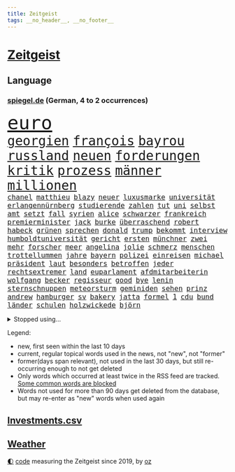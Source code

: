 ```yaml
---
title: Zeitgeist
tags: __no_header__, __no_footer__
---
```


# [Zeitgeist](https://oliz.io/zeitgeist/)

## Language

<h3><a href="https://www.spiegel.de" target="_blank">spiegel.de</a> (German, 4 to 2 occurrences)</h3>
<p style="font-family:monospace">
<span style="font-size:32pt"><a href="news_links.html#euro" class="current">euro</a></span>
<br>
<span style="font-size:22pt"><a href="news_links.html#georgien" class="current">georgien</a></span>
<span style="font-size:22pt"><a href="news_links.html#françois" class="new">françois</a></span>
<span style="font-size:22pt"><a href="news_links.html#bayrou" class="new">bayrou</a></span>
<span style="font-size:22pt"><a href="news_links.html#russland" class="current">russland</a></span>
<span style="font-size:22pt"><a href="news_links.html#neuen" class="current">neuen</a></span>
<span style="font-size:22pt"><a href="news_links.html#forderungen" class="current">forderungen</a></span>
<span style="font-size:22pt"><a href="news_links.html#kritik" class="current">kritik</a></span>
<span style="font-size:22pt"><a href="news_links.html#prozess" class="current">prozess</a></span>
<span style="font-size:22pt"><a href="news_links.html#männer" class="current">männer</a></span>
<span style="font-size:22pt"><a href="news_links.html#millionen" class="current">millionen</a></span>
<br>
<span style="font-size:12pt"><a href="news_links.html#chanel" class="new">chanel</a></span>
<span style="font-size:12pt"><a href="news_links.html#matthieu" class="new">matthieu</a></span>
<span style="font-size:12pt"><a href="news_links.html#blazy" class="new">blazy</a></span>
<span style="font-size:12pt"><a href="news_links.html#neuer" class="current">neuer</a></span>
<span style="font-size:12pt"><a href="news_links.html#luxusmarke" class="new">luxusmarke</a></span>
<span style="font-size:12pt"><a href="news_links.html#universität" class="current">universität</a></span>
<span style="font-size:12pt"><a href="news_links.html#erlangennürnberg" class="new">erlangennürnberg</a></span>
<span style="font-size:12pt"><a href="news_links.html#studierende" class="current">studierende</a></span>
<span style="font-size:12pt"><a href="news_links.html#zahlen" class="current">zahlen</a></span>
<span style="font-size:12pt"><a href="news_links.html#tut" class="current">tut</a></span>
<span style="font-size:12pt"><a href="news_links.html#uni" class="current">uni</a></span>
<span style="font-size:12pt"><a href="news_links.html#selbst" class="current">selbst</a></span>
<span style="font-size:12pt"><a href="news_links.html#amt" class="current">amt</a></span>
<span style="font-size:12pt"><a href="news_links.html#setzt" class="current">setzt</a></span>
<span style="font-size:12pt"><a href="news_links.html#fall" class="current">fall</a></span>
<span style="font-size:12pt"><a href="news_links.html#syrien" class="current">syrien</a></span>
<span style="font-size:12pt"><a href="news_links.html#alice" class="current">alice</a></span>
<span style="font-size:12pt"><a href="news_links.html#schwarzer" class="current">schwarzer</a></span>
<span style="font-size:12pt"><a href="news_links.html#frankreich" class="current">frankreich</a></span>
<span style="font-size:12pt"><a href="news_links.html#premierminister" class="current">premierminister</a></span>
<span style="font-size:12pt"><a href="news_links.html#jack" class="current">jack</a></span>
<span style="font-size:12pt"><a href="news_links.html#burke" class="new">burke</a></span>
<span style="font-size:12pt"><a href="news_links.html#überraschend" class="current">überraschend</a></span>
<span style="font-size:12pt"><a href="news_links.html#robert" class="current">robert</a></span>
<span style="font-size:12pt"><a href="news_links.html#habeck" class="current">habeck</a></span>
<span style="font-size:12pt"><a href="news_links.html#grünen" class="current">grünen</a></span>
<span style="font-size:12pt"><a href="news_links.html#sprechen" class="current">sprechen</a></span>
<span style="font-size:12pt"><a href="news_links.html#donald" class="current">donald</a></span>
<span style="font-size:12pt"><a href="news_links.html#trump" class="current">trump</a></span>
<span style="font-size:12pt"><a href="news_links.html#bekommt" class="current">bekommt</a></span>
<span style="font-size:12pt"><a href="news_links.html#interview" class="current">interview</a></span>
<span style="font-size:12pt"><a href="news_links.html#humboldtuniversität" class="new">humboldtuniversität</a></span>
<span style="font-size:12pt"><a href="news_links.html#gericht" class="current">gericht</a></span>
<span style="font-size:12pt"><a href="news_links.html#ersten" class="current">ersten</a></span>
<span style="font-size:12pt"><a href="news_links.html#münchner" class="current">münchner</a></span>
<span style="font-size:12pt"><a href="news_links.html#zwei" class="current">zwei</a></span>
<span style="font-size:12pt"><a href="news_links.html#mehr" class="current">mehr</a></span>
<span style="font-size:12pt"><a href="news_links.html#forscher" class="current">forscher</a></span>
<span style="font-size:12pt"><a href="news_links.html#meer" class="current">meer</a></span>
<span style="font-size:12pt"><a href="news_links.html#angelina" class="current">angelina</a></span>
<span style="font-size:12pt"><a href="news_links.html#jolie" class="current">jolie</a></span>
<span style="font-size:12pt"><a href="news_links.html#schmerz" class="current">schmerz</a></span>
<span style="font-size:12pt"><a href="news_links.html#menschen" class="current">menschen</a></span>
<span style="font-size:12pt"><a href="news_links.html#trottellummen" class="new">trottellummen</a></span>
<span style="font-size:12pt"><a href="news_links.html#jahre" class="current">jahre</a></span>
<span style="font-size:12pt"><a href="news_links.html#bayern" class="current">bayern</a></span>
<span style="font-size:12pt"><a href="news_links.html#polizei" class="current">polizei</a></span>
<span style="font-size:12pt"><a href="news_links.html#einreisen" class="current">einreisen</a></span>
<span style="font-size:12pt"><a href="news_links.html#michael" class="current">michael</a></span>
<span style="font-size:12pt"><a href="news_links.html#präsident" class="current">präsident</a></span>
<span style="font-size:12pt"><a href="news_links.html#laut" class="current">laut</a></span>
<span style="font-size:12pt"><a href="news_links.html#besonders" class="current">besonders</a></span>
<span style="font-size:12pt"><a href="news_links.html#betroffen" class="current">betroffen</a></span>
<span style="font-size:12pt"><a href="news_links.html#jeder" class="current">jeder</a></span>
<span style="font-size:12pt"><a href="news_links.html#rechtsextremer" class="current">rechtsextremer</a></span>
<span style="font-size:12pt"><a href="news_links.html#land" class="current">land</a></span>
<span style="font-size:12pt"><a href="news_links.html#euparlament" class="current">euparlament</a></span>
<span style="font-size:12pt"><a href="news_links.html#afdmitarbeiterin" class="new">afdmitarbeiterin</a></span>
<span style="font-size:12pt"><a href="news_links.html#wolfgang" class="current">wolfgang</a></span>
<span style="font-size:12pt"><a href="news_links.html#becker" class="current">becker</a></span>
<span style="font-size:12pt"><a href="news_links.html#regisseur" class="current">regisseur</a></span>
<span style="font-size:12pt"><a href="news_links.html#good" class="new">good</a></span>
<span style="font-size:12pt"><a href="news_links.html#bye" class="new">bye</a></span>
<span style="font-size:12pt"><a href="news_links.html#lenin" class="new">lenin</a></span>
<span style="font-size:12pt"><a href="news_links.html#sternschnuppen" class="current">sternschnuppen</a></span>
<span style="font-size:12pt"><a href="news_links.html#meteorsturm" class="new">meteorsturm</a></span>
<span style="font-size:12pt"><a href="news_links.html#geminiden" class="new">geminiden</a></span>
<span style="font-size:12pt"><a href="news_links.html#sehen" class="current">sehen</a></span>
<span style="font-size:12pt"><a href="news_links.html#prinz" class="current">prinz</a></span>
<span style="font-size:12pt"><a href="news_links.html#andrew" class="current">andrew</a></span>
<span style="font-size:12pt"><a href="news_links.html#hamburger" class="current">hamburger</a></span>
<span style="font-size:12pt"><a href="news_links.html#sv" class="current">sv</a></span>
<span style="font-size:12pt"><a href="news_links.html#bakery" class="new">bakery</a></span>
<span style="font-size:12pt"><a href="news_links.html#jatta" class="new">jatta</a></span>
<span style="font-size:12pt"><a href="news_links.html#formel" class="current">formel</a></span>
<span style="font-size:12pt"><a href="news_links.html#1" class="current">1</a></span>
<span style="font-size:12pt"><a href="news_links.html#cdu" class="current">cdu</a></span>
<span style="font-size:12pt"><a href="news_links.html#bund" class="current">bund</a></span>
<span style="font-size:12pt"><a href="news_links.html#länder" class="current">länder</a></span>
<span style="font-size:12pt"><a href="news_links.html#schulen" class="current">schulen</a></span>
<span style="font-size:12pt"><a href="news_links.html#holzwickede" class="new">holzwickede</a></span>
<span style="font-size:12pt"><a href="news_links.html#björn" class="current">björn</a></span>
</p>
<details>
<summary>Stopped using...</summary>
<p class="former" style="font-size:12pt">
liverpool(1514) wechselt(1514) konzerne(1513) unabhängige(1513) videos(1513) autorin(1512) flughafen(1512) identifiziert(1512) nazis(1512) amsterdam(1511) erteilt(1511) ifoinstitut(1511) alpen(1510) atmosphäre(1510) aufnahmen(1510) endet(1510) geholt(1510) bochum(1509) doppelt(1509) entdeckte(1509) golf(1509) verhalten(1509) enorm(1508) moderne(1508) schiedsrichter(1508) vermutlich(1508) aktuell(1507) arsenal(1507) hass(1507) hintergründe(1507) polizist(1507) wales(1507) überlebte(1507) beamten(1506) gefährlichen(1506) interesse(1506) rassistische(1506) tötete(1506) wechseln(1506) botschaften(1505) himmel(1505) krankenhäuser(1505) mannschaft(1505) sicherheitsbehörden(1505) verlegt(1505) ausgeschlossen(1504) infektion(1504) landkreis(1504) 2018(1503) betrieb(1503) durchsetzen(1503) innenministerium(1503) tödlicher(1503) ermöglichen(1502) infrage(1502) trainiert(1502) pressestimmen(1501) veranstaltung(1500) erneuten(1499) lebte(1499) löste(1499) torhüter(1499) käufer(1498) möglichst(1498) schottland(1498) überraschung(1498) august(1497) besuchen(1497) eigener(1497) nutzte(1497) party(1497) rassistischen(1497) üben(1497) antisemitismus(1496) deals(1496) e(1496) roman(1496) gesetze(1495) mitteln(1495) demokratische(1494) spaß(1494) töten(1494) küstenwache(1493) verbände(1493) verzichten(1491) mecklenburgvorpommern(1490) katholische(1489) entschuldigung(1485) empfängt(1483) großem(1481) prognose(1478) fehlende(1477) hilfen(1477) rettung(1476) vfb(1476) stress(1475) dauert(1473) retter(1473) schock(1469) gebieten(1456) drohne(1450) rache(1449) einfache(1439) berichtete(1410) milliardär(1395) belästigung(1381) rückgang(1366) strecken(1349) orte(1347) verlag(1320) 38(1275) anführer(1253) umkämpften(1201) erhofft(1187) börsen(1181) entlasten(1163) vorfeld(1154) regierungschefin(1139) hendrik(1136) beliebt(1117) sank(1087) entsteht(1086) einziger(1083) verabschieden(1083) bat(1066) gefechte(1062) waffenlieferungen(1056) spektakel(1043) positiven(1023) flughäfen(1021) samt(1006) spiegeltitelstory(1001) terror(1000) töchter(982) links(979) lindners(974) ausstieg(960) handys(957) antisemitische(952) schlamm(941) dahin(940) israelis(925) dänischen(915) japanische(915) budapest(914) stockholm(904) schwächen(903) misshandelt(891) 86(890) finde(890) folgten(870) rettungsaktion(870) usrepublikaner(870) schwächelt(868) ähnlichen(857) drohnenangriff(853) angespannt(850) bürgergeld(843) meloni(842) giorgia(839) pleiten(838) eingreifen(814) kommunikation(811) kontroverse(809) tel(803) aviv(792) forschung(770) indonesien(769) verehrt(757) abgeben(749) jüdische(735) gast(731) roland(724) flogen(722) angriffs(720) mächtige(720) 47(719) jahresbeginn(710) kieler(709) legendäre(701) day(700) überschritten(699) flaschen(680) getragen(672) befasst(670) 5000(666) weimar(662) läufer(657) 51(649) stil(645) aufträge(639) basketball(627) gen(617) miami(615) umsetzen(615) überwunden(613) asylpolitik(611) betrunkener(609) kader(603) zurückgetreten(594) dringt(593) schottischen(592) lina(584) ost(582) bar(581) massenhaft(581) beine(578) einsturz(577) erstem(577) experiment(577) nachts(577) auffällig(568) ereignis(564) spaniens(564) pilot(561) gehandelt(555) zürich(555) 9(554) infolge(552) blamiert(550) inhaftierte(550) staats(541) erkennt(535) rasen(526) zügen(522) greta(521) prägte(516) steve(514) ärmelkanal(513) benachteiligt(509) afdpolitiker(499) surfen(499) goldene(495) leitartikel(493) froh(488) stützen(483) butter(477) instagrampost(477) parlamentswahl(477) airport(473) margot(473) geprüft(471) geöffnet(471) gedreht(470) dauerte(468) samstagabend(468) niemanden(467) mary(462) jon(459) dirk(457) rekonstruktion(456) campus(455) kneipen(455) wohnviertel(455) afdchef(454) kontrollverlust(448) rtl(445) fußballfans(442) reformiert(441) spdgeneralsekretär(439) zurückhaltend(433) 12000(431) verfolgte(427) qualifikation(425) sportlich(425) demokratischen(423) expertin(422) emily(421) flüchtig(417) grenzregion(417) raumstation(414) mobbing(413) ausfälle(412) taucht(411) ungerecht(411) wütend(406) intern(405) wiedervereinigung(404) kundgebung(402) bestätigte(401) einfachen(398) emotionaler(397) massaker(397) hamasgeiseln(395) nouripour(395) überraschende(395) eingedrungen(393) wagt(389) rafah(388) sicherheitsgründen(388) versammelt(386) belgischen(383) brandt(383) verwenden(381) abschiebung(379) fußballspieler(375) beyoncé(373) student(371) ampelpartner(369) manch(368) strengen(366) ehepaar(362) produzent(360) unruhen(354) dfbteam(351) erschoss(351) einverstanden(350) exprofi(349) robbie(348) simon(345) unwahrscheinlich(344) dorthin(343) stoffe(342) playoffs(341) südosten(341) uganda(340) usdollar(340) grundgesetz(338) is(338) gerungen(337) verstößt(337) zeitalter(336) buchempfehlungen(335) finanziellen(334) geschützt(331) spdabgeordnete(329) on(328) zurückgewiesen(328) frühzeitig(326) passte(325) frustriert(323) präsentierte(323) 180(322) gebrannt(322) spekulationen(322) anthony(320) mögen(320) can(319) 1980(316) donbass(316) katz(315) passagier(313) japaner(312) briten(310) senator(308) emobilität(306) western(306) 2006(305) sächsische(305) konkurrentin(301) erhöhte(299) gefühlt(299) 65jährige(297) begraben(296) spottet(296) abgewiesen(294) wgzimmerpreise(293) korrigiert(290) ampelstreit(288) pferd(288) hitlergruß(287) bundesstraße(279) verschwindet(279) olivia(274) regionalzug(274) 17jähriger(273) gerieten(272) ewigkeit(271) fair(271) sitze(271) frist(269) maximilian(269) 450(267) falschinformationen(265) kimmel(263) major(262) anschließenden(261) superstars(261) eindeutig(260) rhetorik(259) kreativ(258) tvshow(258) marseille(257) ruth(257) filmset(256) persönlichkeit(256) running(256) versöhnung(256) entlang(255) spitzenkandidaten(254) ringe(253) beworfen(252) jamal(252) musiala(252) genervt(251) vielfach(250) vertritt(249) klassenerhalt(248) koch(248) auftreten(246) award(246) geschoben(246) auswärtigen(244) vermont(244) prahlt(240) parlaments(239) netzwerken(236) strahlkraft(236) köpfe(235) chronik(231) fangen(231) set(231) aufräumarbeiten(228) abgeschoben(226) straßenbahn(226) locker(225) louis(225) hunderttausenden(224) türen(224) iraner(223) benutzt(219) bejubelt(218) verlobung(218) toren(217) schürt(215) aufgebrochen(214) bruno(214) loben(214) pelosi(214) verunsichert(214) aufhebung(213) konzerten(213) ungewollt(213) vergeltungsschlag(211) worüber(211) flair(210) johnson(210) usgericht(210) vergisst(209) indiana(206) parkplatz(206) amtsträger(204) angeschlossen(203) hals(203) protokoll(203) vodafone(203) 28jährige(200) rekordwert(199) clip(198) jeweiligen(198) polarisiert(197) begeisterung(196) flüchtlingslager(196) haare(196) taktik(196) verlegen(196) alarmstufe(195) bnd(195) brötchen(195) hagel(195) umzug(195) ankara(194) unterhalten(194) azubis(193) forschenden(193) russlandukrainenews(193) voraussetzungen(193) wüst(192) haie(191) ignorieren(191) genauen(190) regensburg(190) intensiven(188) match(188) geteilt(187) psychischer(187) adams(186) enkelin(185) krimi(185) rasmus(184) albanien(179) steven(179) anspannung(178) fußballspiele(178) griechischen(178) tierischer(178) sicherheitsberater(176) kryptowährungen(172) ähnelt(172) 23jähriger(171) apotheken(171) verschiedener(171) surfer(169) verwaltungsgericht(168) co₂ausstoß(167) fluch(166) schutt(165) einreiseverbot(164) jubelt(164) militärmanöver(164) niedrigste(164) redaktion(164) spdfraktion(163) indische(162) lügt(162) wahlkreis(162) wussten(160) auswärtsspiel(159) nbastar(159) postings(159) waldbrand(159) nazideutschland(157) ross(157) back(156) grenzwerte(156) linkenchefin(156) reichste(156) spuckt(156) verabschiedete(156) jemandem(155) heiratet(154) maskottchen(154) raue(154) alliierten(153) nachtzug(152) 33jähriger(151) psychotherapeut(151) indonesischen(150) wars(150) eingebrochen(149) hollywoodstars(149) weltraum(149) umgesetzt(148) beifahrer(147) usautobauer(147) ansiedlung(146) aufzuhalten(145) friseur(145) grönemeyer(145) jong(145) klose(145) miroslav(145) un(145) riecht(144) schwarzarbeit(143) stünden(143) demokrat(142) hofer(142) passende(142) blutige(141) kinderbuch(141) stach(141) gefürchtet(140) küren(140) rudert(140) 38jährige(139) alkoholfahrt(137) attestiert(137) schilderte(137) lebe(136) waffengewalt(136) ausgetreten(135) bemühungen(135) präsidentschaft(135) ryanair(135) unausweichlich(135) erkrankungen(134) harmonie(134) 41(133) angekündigte(133) jacksons(133) reisenden(133) atlantik(132) sicherte(132) trauma(132) xaccount(132) america(131) inside(131) zuversicht(131) behauptungen(130) simone(130) bundestags(129) privatleben(129) tony(129) wohnraum(129) justizsenatorin(128) ausgeschieden(127) verbracht(127) erschließen(126) sympathien(126) heimwm(125) schlusslicht(125) brannten(124) verwüstung(123) extinction(122) rebellion(122) bswchefin(120) personalie(120) abbrechen(119) anschlagsplänen(119) erschießt(119) gefängnisse(119) mobilisieren(119) öffentlicher(119) flugzeugen(118) schmuggeln(118) vorüber(118) wischen(118) demokratin(117) junior(117) besuche(116) moreno(116) wattenmeer(116) analysen(115) erweist(115) jd(114) pitzke(114) sparprogramm(114) vance(114) rechtsextrem(113) waffenbesitz(113) erfand(112) karriereberaterin(112) rivalin(112) zögern(112) bolivien(111) forscherteam(111) kreuzfahrt(111) nachwuchshoffnung(111) vorgegangen(111) bundesjustizminister(110) kurzen(110) widerspruch(110) auslöst(109) gestaltet(109) francesca(108) notlanden(107) zwillinge(107) j(106) konkreter(106) prix(106) renate(106) ampelkrise(105) leistet(105) lukaschenko(105) rückschläge(105) sechster(105) steuerbetrug(105) autokrat(104) einzigartigen(104) 69(103) kalifornischen(103) vandalismus(103) autokraten(101) erleichtern(101) hans(101) härtesten(101) medienkonsum(101) sahin(101) sportwelt(101) vernichtet(101) ermöglicht(100) imane(100) khelif(100) tagesordnung(100) viermal(100) 18000(99) diebesgut(99) geschlecht(99) militante(98) swifties(98) gutachter(97) norddeutschen(97) stichelt(97) strömung(97) impfgegner(96) nelles(96) arnold(95) brennender(95) kilometerweit(95) randale(95) unabhängigkeit(95) geruchssinn(94) würzburg(94) illusion(92) kloster(92) organisationen(92) satiriker(92) ausgezeichnete(91) frauenrechte(91) landesweit(91) nick(91) technischer(91) asiatischen(90) nationalstürmer(90) stritt(90) breakerin(89) jakarta(89) paketen(89) podcaster(89) uspräsidentschaftswahl(89) gesichtserkennung(88) gíslason(88) letztlich(88) professionell(88) traditionsklub(88) unterliefen(88) weitaus(88) arne(87) finanzexperte(87) halbwegs(87) beruht(86) bundestagswahlkampf(86) doha(86) erfahre(86) importen(86) ruderte(86) wohngebiete(86) alarmierende(85) greifswald(85) legendenumrankten(85) 55(84) ajax(84) aken(84) anhängern(84) gunn(84) neigen(84) rachael(84) zurückgeworfen(84) öffnung(84) aufwachsen(83) gegenangriff(83) herab(83) lobende(83) nachhaltig(83) garantieren(82) modells(82) spürbare(82) trieb(82) with(82) zerfällt(82) 30000(81) absender(81) fackel(81) 94(80) andernfalls(80) bekämpft(80) egoistisch(80) flüchtete(80) ines(80) klauen(80) klemm(80) mahnung(80) abzuschreiben(79) beklagte(79) heidi(79) lehramt(79) werbeverbot(79) 32jähriger(78) 91(78) ausweitung(78) gropp(78) legenden(78) luis(78) reint(78) schwerdtner(78) state(78) videospiele(78) vorgemacht(78) zuständig(78) call(77) gewandt(77) propalästinademo(77) seil(77) sicherheitsbedenken(77) trumpfan(77) bemerkte(76) fahrlässiger(76) mobilisiert(76) strafstöße(76) uskorrespondent(76) usverteidigungsministerium(76) dc(75) gutem(75) jüterbog(75) komplexe(75) stücke(75) asylrecht(74) austria(74) beschimpfte(74) diebstähle(74) erreichte(74) kramatorsk(74) mauerfall(74) nachschub(74) nevada(74) pakistanischen(74) remakes(74) usbundesstaaten(74) verrohung(74) zulässig(74) dua(73) gastgeberland(73) lipa(73) südfrankreich(73) banner(72) instrumentalisierung(72) befruchtung(71) golflegende(71) nochmals(71) anwendungen(70) ausgewiesen(70) befugnisse(70) dfbkader(70) gestiegenen(70) teller(70) uskriegsschiffs(70) uss(70) vorangehen(70) bereisen(69) geküsst(69) quentin(69) tarantino(69) unfairen(69) verlängerte(69) zurückzutreten(69) braunschweig(68) eingestuften(68) flexibilität(68) miller(68) missgeschick(68) schicksalswahl(68) schwärmen(68) wahlleiter(68) bildungssystems(67) dancing(67) dargestellt(67) essenziell(67) expartnerin(67) how(67) ligaspiel(67) schwanken(67) autoritäre(66) begehen(66) caren(66) feierlichen(66) fregatte(66) dreieinhalb(65) garage(65) armes(64) austragen(64) empathie(64) hugo(64) são(64) führungsrolle(63) leistungsfähigere(63) meinungsbeitrag(63) zugenommen(63) akzeptiert(62) beneiden(62) bestritten(62) grammy(62) stöcken(62) absolute(61) ausgebrannte(61) belohnen(61) ernannten(61) heimarbeit(61) vda(61) vwchef(61) yair(61) bastelt(60) nationalparks(60) spiegelkorrespondenten(60) zerbröselt(60) angesagtesten(59) beisein(59) eagles(59) keinesfalls(59) lehrerinnen(59) schreckensszenario(59) angefühlt(58) durchzuführen(58) uspräsidentschaftswahlen(58) wählern(58) anzulocken(57) lebensmittelpreise(57) nrwministerpräsident(57) wahrheiten(57) achtmalige(56) angefangen(56) carolabrücke(56) geworben(56) hecking(56) inter(56) jahn(56) loslassen(56) lügner(56) saintgermain(56) ungewöhnlicher(56) yorks(56) ahnt(55) drogenbanden(55) freundlich(55) linksextremistischen(55) räumte(55) unberechenbar(55) frisur(54) verfolger(54) alternativvorschlag(53) inszeniertes(53) studiert(53) 1999(52) eliteeinheit(52) intelfabrik(52) statements(52) transportieren(52) verirrt(52) vertrieb(52) dreierpack(51) elfjähriger(51) erzbischof(51) frauenhaus(51) germany(51) gewahrt(51) ruinen(51) stabschefin(51) hassen(50) katastrophengebiet(50) monteiro(50) nebel(50) negativen(50) night(50) pinkelt(50) saturday(50) tiktokvideo(50) verteidigungsausgaben(50) antisemitischen(49) fridays(49) future(49) latinos(49) shōgun(49) toiletten(49) arizona(48) lungenentzündung(48) nacktfotos(48) paula(48) rängen(48) sandkasten(48) titan(48) verarbeitet(48) dauer(47) einfamilienhaus(47) evangelische(47) kriegsschiff(47) neapel(47) nepal(47) nflstar(47) ansagen(46) ausgezählt(46) eichhörnchen(46) ewige(46) quelle(46) unbarmherziger(46) untersagen(46) dateien(45) göring(45) hermann(45) ishiba(45) nadel(45) shigeru(45) stimmabgabe(45) verbündeter(45) wahlkampfendspurt(45) wählergruppen(45) holland(44) klimaaktivistinnen(44) mithu(44) revolutionäre(44) sanyal(44) schweizerin(44) todesurteil(44) wahlnacht(44) beutel(43) furrer(43) kunsthalle(43) muriel(43) einlaufen(42) maler(42) raketenbeschuss(42) aires(41) beschädigte(41) buenos(41) einstellungen(41) fünfprozenthürde(41) kern(41) scheidender(41) uszerstörer(41) junges(40) landtagspräsident(40) zugfahrt(40) ausfliegen(39) canterbury(39) hauptsitz(39) lehmann(39) umfunktioniert(39) autoritär(38) playoffrunde(38) pragmatismus(38) trends(38) wahlkampfgetöse(38) wettbewerbsfähigkeit(38) anpassen(37) bindung(37) entgegenkommen(37) fehleinschätzung(37) gazakonflikt(37) geregelt(37) libanesischen(37) preisentwicklung(37) zusammenarbeiten(37) übung(37) befreiungsschlag(36) bezogen(36) gary(36) graben(36) schifffahrt(36) bestrafen(35) ergeht(35) harris’(35) palästinenserhilfswerk(35) produzierte(35) schriftstellerinnen(35) staatsfernsehen(35) thunberg(35) unrwa(35) untersuchten(35) videospielen(35) andrés(34) ausschreibung(34) fraktionen(34) hochrangiges(34) kohlendioxid(34) machbar(34) most(34) abschrecken(33) büros(33) deutschlandreise(33) prophetische(33) pöbeleien(33) wc(33) anfechten(32) aok(32) barrymore(32) branchenverband(32) drew(32) emirat(32) grundlagen(32) knüpft(32) manipulieren(32) praxen(32) sonntagmorgen(32) speichern(32) journalismus(31) morales(31) zurückzudrängen(31) anklicken(30) erwarteten(30) interessantesten(30) mitgeteilt(30) ora(30) schulsystem(30) sklaverei(30) anheben(29) ausgezahlt(29) bundestagsabgeordneten(29) leser(29) leserinnen(29) meditieren(29) sexsymbol(29) aussetzung(28) intranet(28) miosga(28) shell(28) analogen(27) eingeweiht(27) kabine(27) schubert(27) gesetzesänderung(26) jüdischer(26) militärstützpunkt(26) neugierige(26) 80000(25) angriffskriegs(25) billigflieger(25) down(25) gefallenen(25) reaktiviert(25) schwärmt(25) bergsteigen(24) braun(24) dreesen(24) dummheit(24) hauptgrund(24) himalaja(24) janchristian(24) leistungsträger(24) minderjähriger(24) modeschöpfer(24) personalien(24) polizeikontrolle(24) zweitrangig(24) zügige(24) antisemitismusresolution(23) erweckt(23) eugipfel(23) kompromisse(23) umzugehen(23) versicherungen(23) zünden(23) 45000(22) flaute(22) ikonisches(22) überholen(22) alleingänge(21) filmsatire(21) lufthansamaschine(21) medikamentenengpässe(21) selbstbewusst(21) überweisung(21) ablehnen(20) sondierungsgespräche(20) verantwortungslos(20) wechselwähler(20) 53jährige(19) asylantrag(19) deportieren(19) märtyrer(19) sondierung(19) ölminister(19) bekennender(18) duty(18) antike(17) augsburggablingen(17) boys(17) enormer(17) life(17) tarifstreit(17) zendaya(17) clever(16) kippe(16) radikalisierung(16) soccer(16) stabile(16) trickserei(16) trumpberater(16) zelle(16) bestsellerautorin(15) chalamet(15) kees(15) timothée(15) weltkriege(15) wonderen(15) benner(14) entschlossen(14) nbasaison(14) tathergang(14) umsetzung(14) witzen(14) eingespannt(13) evo(13) landesverbandes(13) luftverschmutzung(13) stuttgarts(13) überfälle(13) fahre(12) kunstfigur(12) kunststücke(12) offizieller(12) gefängnismitarbeiter(11) justizvollzugsanstalt(11) letztem(11) merkwürdige(11) nordkoreanischer(11) unwetterkatastrophe(11) vergebens(11) wirtschaftsgipfel(11)
</p>
</details>
<p>Legend:
<ul>
<li><span class="new">new</span>, first seen within the last 10 days</li>
<li><span class="current">current</span>, regular topical words used in the news, not "new", not "former"</li>
<li><span class="former">former(days span relevant)</span>, not used in the last 30 days, but still re-occurring enough to not get deleted</li>
<li>Only words which occurred at least twice in the RSS feed are tracked. <a href="language/filters.py">Some common words are blocked</a></li>
<li>Words not used for more than 90 days get deleted from the database, but may re-enter as "new" words when used again</li>
</ul>
</p>

## [Investments](investments.html)[.csv](investments.csv)

## [Weather](weather.html)

<footer>
<a href="javascript:toggleTheme()" class="nav">🌓</a>
<a href="https://github.com/ooz/zeitgeist">code</a> measuring the Zeitgeist since 2019, by <a href="https://oliz.io">oz</a>
</footer>
